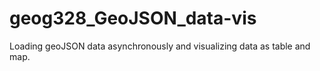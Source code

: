 # geog328_GeoJSON_data-vis
Loading geoJSON data asynchronously and visualizing data as table and map.
